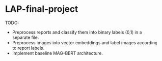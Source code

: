 # LAP-final-project

TODO:

* Preprocess reports and classify them into binary labels (0,1) in a separate file.
* Preprocess images into vector embeddings and label images according to report labels.
* Implement baseline MAG-BERT architecture.
